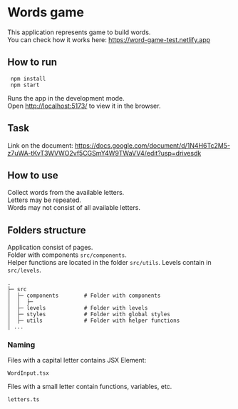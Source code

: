 # Words game

This application represents game to build words. \
You can check how it works here: https://word-game-test.netlify.app

## How to run

```
 npm install
 npm start
```

Runs the app in the development mode.\
Open [http://localhost:5173/](http://localhost:3000) to view it in the browser.

## Task

Link on the document: https://docs.google.com/document/d/1N4H6Tc2M5-z7uWA-tKvT3WVWO2vf5CGSmY4W9TWaVV4/edit?usp=drivesdk

## How to use

Collect words from the available letters. \
Letters may be repeated. \
Words may not consist of all available letters. 

## Folders structure

Application consist of pages. \
Folder with components `src/components`. \
Helper functions are located in the folder `src/utils`.
Levels contain in `src/levels`. 

    
```
.
├─ src                 
│  ├─ components        # Folder with components
│  │  ├─ 
│  ├─ levels            # Folder with levels
│  ├─ styles            # Folder with global styles
│  ├─ utils             # Folder with helper functions
│ ...
```              
### Naming

Files with a capital letter contains JSX Element:
```
WordInput.tsx
```

Files with a small letter contain functions, variables, etc.
```
letters.ts
```